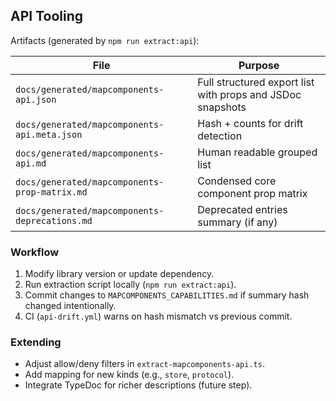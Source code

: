 ## API Tooling

Artifacts (generated by `npm run extract:api`):

| File | Purpose |
|------|---------|
| `docs/generated/mapcomponents-api.json` | Full structured export list with props and JSDoc snapshots |
| `docs/generated/mapcomponents-api.meta.json` | Hash + counts for drift detection |
| `docs/generated/mapcomponents-api.md` | Human readable grouped list |
| `docs/generated/mapcomponents-prop-matrix.md` | Condensed core component prop matrix |
| `docs/generated/mapcomponents-deprecations.md` | Deprecated entries summary (if any) |

### Workflow
1. Modify library version or update dependency.
2. Run extraction script locally (`npm run extract:api`).
3. Commit changes to `MAPCOMPONENTS_CAPABILITIES.md` if summary hash changed intentionally.
4. CI (`api-drift.yml`) warns on hash mismatch vs previous commit.

### Extending
- Adjust allow/deny filters in `extract-mapcomponents-api.ts`.
- Add mapping for new kinds (e.g., `store`, `protocol`).
- Integrate TypeDoc for richer descriptions (future step).
